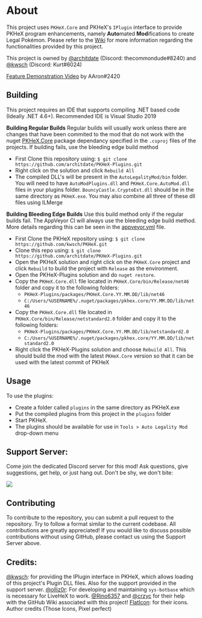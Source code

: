 # About
This project uses `PKHeX.Core` and PKHeX's `IPlugin` interface to provide PKHeX program enhancements, namely **Auto**mated **Mod**ifications to create Legal Pokémon. Please refer to the [Wiki](https://github.com/architdate/PKHeX-Plugins/wiki) for more information regarding the functionalities provided by this project.

This project is owned by [@architdate](https://github.com/architdate) (Discord: thecommondude#8240) and [@kwsch](https://github.com/kwsch) (Discord: Kurt#6024)

[Feature Demonstration Video](https://www.youtube.com/watch?v=pKuElH0hWWA) by AAron#2420

## Building
This project requires an IDE that supports compiling .NET based code (Ideally .NET 4.6+). Recommended IDE is Visual Studio 2019 

**Building Regular Builds**
Regular builds will usually work unless there are changes that have been commited to the mod that do not work with the nuget [PKHeX.Core](https://www.nuget.org/packages/PKHeX.Core) package dependancy specified in the `.csproj` files of the projects. If building fails, use the bleeding edge build method

- First Clone this repository using: `$ git clone https://github.com/architdate/PKHeX-Plugins.git`
- Right click on the solution and click `Rebuild All`
- The compiled DLL's will be present in the `AutoLegalityMod/bin` folder. You will need to have `AutoModPlugins.dll` and `PKHeX.Core.AutoMod.dll` files in your plugins folder. `BouncyCastle.CryptoExt.dll` should be in the same directory as `PKHeX.exe`. You may also combine all three of these dll files using ILMerge

**Building Bleeding Edge Builds**
Use this build method only if the regular builds fail. The AppVeyor CI will always use the bleeding edge build method. More details regarding this can be seen in the [appveyor.yml](https://github.com/architdate/PKHeX-Plugins/blob/master/appveyor.yml) file.

- First Clone the PKHeX repository using: `$ git clone https://github.com/kwsch/PKHeX.git`
- Clone this repo using: `$ git clone https://github.com/architdate/PKHeX-Plugins.git`
- Open the PKHeX solution and right click on the `PKHeX.Core` project and click `Rebuild` to build the project with `Release` as the environment.
- Open the PKHeX-Plugins solution and do `nuget restore`.
- Copy the `PKHeX.Core.dll` file located in `PKHeX.Core/bin/Release/net46` folder and copy it to the following folders: 
    * `PKHeX-Plugins/packages/PKHeX.Core.YY.MM.DD/lib/net46`
    * `C:/Users/%USERNAME%/.nuget/packages/pkhex.core/YY.MM.DD/lib/net46`
- Copy the `PKHeX.Core.dll` file located in `PKHeX.Core/bin/Release/netstandard2.0` folder and copy it to the following folders: 
    * `PKHeX-Plugins/packages/PKHeX.Core.YY.MM.DD/lib/netstandard2.0`
    * `C:/Users/%USERNAME%/.nuget/packages/pkhex.core/YY.MM.DD/lib/netstandard2.0`
- Right click the PKHeX-Plugins solution and choose `Rebuild All`. This should build the mod with the latest `PKHeX.Core` version so that it can be used with the latest commit of PKHeX

## Usage
To use the plugins:
- Create a folder called `plugins` in the same directory as PKHeX.exe
- Put the compiled plugins from this project in the `plugins` folder
- Start PKHeX.
- The plugins should be available for use in `Tools > Auto Legality Mod` drop-down menu

## Support Server:
Come join the dedicated Discord server for this mod! Ask questions, give suggestions, get help, or just hang out. Don't be shy, we don't bite:

[<img src="https://canary.discordapp.com/api/guilds/401014193211441153/widget.png?style=banner2">](https://discord.gg/tDMvSRv)

## Contributing
To contribute to the repository, you can submit a pull request to the repository. Try to follow a format similar to the current codebase. All contributions are greatly appreciated! If you would like to discuss possible contributions without using GitHub, please contact us using the Support Server above.

## Credits:
[@kwsch](https://github.com/kwsch): for providing the IPlugin interface in PKHeX, which allows loading of this project's Plugin DLL files. Also for the support provided in the support server.
[@olliz0r](https://github.com/olliz0r): For developing and maintaining `sys-botbase` which is necessary for LiveHeX to work.
[@Rino6357](https://github.com/Rino6357) and [@crzyc](https://github.com/crzyc) for their help with the GitHub Wiki associated with this project!
[FlatIcon](https://www.flaticon.com/): for their icons. Author credits (Those Icons, Pixel perfect)
